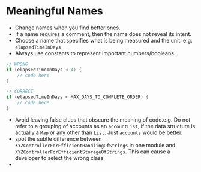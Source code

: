# Meaningful Names
- Change names when you find better ones.
- If a name requires a comment, then the name does not reveal its intent.
- Choose a name that specifies what is being measured and the unit. e.g. `elapsedTimeInDays`
- Always use constants to represent important numbers/booleans. 
``` java
// WRONG
if (elapsedTimeInDays < 4) {
    // code here
}

// CORRECT
if (elapsedTimeInDays < MAX_DAYS_TO_COMPLETE_ORDER) {
    // code here
}
```
- Avoid leaving false clues that obscure the meaning of code.e.g. Do not refer to a grouping of accounts as an `accountList`, if the data structure is actually a `Map` or any other than `List`. Just `accounts` would be better.
- spot the subtle difference between `XYZControllerForEfficientHandlingOfStrings` in one module and `XYZControllerForEfficientStorageOfStrings`. This can cause a developer to select the wrong class.
- 
